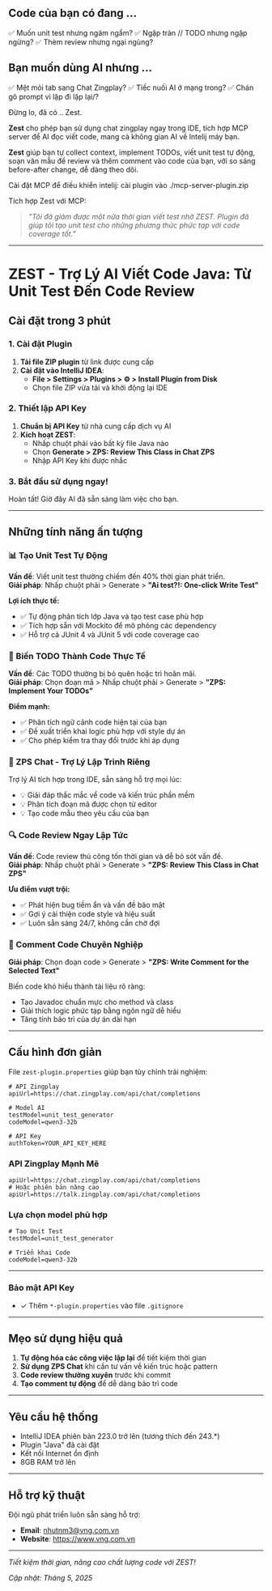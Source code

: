 ## Code của bạn có đang ...
✅ Muốn unit test nhưng ngám ngẩm?
✅ Ngập tràn // TODO nhưng ngập ngừng?
✅ Thèm review nhưng ngại ngùng?
 
## Bạn muốn dùng AI nhưng ... 
✅ Mệt mỏi tab sang Chat Zingplay?
✅ Tiếc nuối AI ở mạng trong?
✅ Chán gõ prompt vì lặp đi lặp lại/? 

Đừng lo, đã có .. Zest. 

**Zest** cho phép bạn sử dụng chat zingplay ngay trong IDE, tích hợp MCP server để AI đọc viết code, mang cả không gian AI về Intelij máy bạn. 

**Zest** giúp bạn tự collect context, implement TODOs, viết unit test tự động, soạn văn mẫu để review và thêm comment vào code của bạn, với so sáng before-after change, dễ dàng theo dõi.  


Cài đặt MCP để  điều khiển intelij: cài plugin vào ./mcp-server-plugin.zip

Tích hợp Zest với MCP:  

> *"Tôi đã giảm được một nửa thời gian viết test nhờ ZEST. Plugin đã giúp tôi tạo unit test cho những phương thức phức tạp với code coverage tốt."*

---

# ZEST - Trợ Lý AI Viết Code Java: Từ Unit Test Đến Code Review


## Cài đặt trong 3 phút

### 1. Cài đặt Plugin

1. **Tải file ZIP plugin** từ link được cung cấp
2. **Cài đặt vào IntelliJ IDEA**:
   - **File > Settings > Plugins > ⚙️ > Install Plugin from Disk**
   - Chọn file ZIP vừa tải và khởi động lại IDE

### 2. Thiết lập API Key

1. **Chuẩn bị API Key** từ nhà cung cấp dịch vụ AI
2. **Kích hoạt ZEST**:
   - Nhấp chuột phải vào bất kỳ file Java nào
   - Chọn **Generate > ZPS: Review This Class in Chat ZPS**
   - Nhập API Key khi được nhắc

### 3. Bắt đầu sử dụng ngay!

Hoàn tất! Giờ đây AI đã sẵn sàng làm việc cho bạn.

---

## Những tính năng ấn tượng

### 📊 Tạo Unit Test Tự Động

**Vấn đề**: Viết unit test thường chiếm đến 40% thời gian phát triển.  
**Giải pháp**: Nhấp chuột phải > Generate > **"Ai test?!: One-click Write Test"**

**Lợi ích thực tế:**
- ✅ Tự động phân tích lớp Java và tạo test case phù hợp
- ✅ Tích hợp sẵn với Mockito để mô phỏng các dependency
- ✅ Hỗ trợ cả JUnit 4 và JUnit 5 với code coverage cao

### 🚀 Biến TODO Thành Code Thực Tế

**Vấn đề**: Các TODO thường bị bỏ quên hoặc trì hoãn mãi.  
**Giải pháp**: Chọn đoạn mã > Nhấp chuột phải > Generate > **"ZPS: Implement Your TODOs"**

**Điểm mạnh:**
- ✅ Phân tích ngữ cảnh code hiện tại của bạn
- ✅ Đề xuất triển khai logic phù hợp với style dự án
- ✅ Cho phép kiểm tra thay đổi trước khi áp dụng

### 💬 ZPS Chat - Trợ Lý Lập Trình Riêng

Trợ lý AI tích hợp trong IDE, sẵn sàng hỗ trợ mọi lúc:
- 💡 Giải đáp thắc mắc về code và kiến trúc phần mềm
- 💡 Phân tích đoạn mã được chọn từ editor
- 💡 Tạo code mẫu theo yêu cầu của bạn

### 🔍 Code Review Ngay Lập Tức

**Vấn đề**: Code review thủ công tốn thời gian và dễ bỏ sót vấn đề.  
**Giải pháp**: Nhấp chuột phải > Generate > **"ZPS: Review This Class in Chat ZPS"**

**Ưu điểm vượt trội:**
- ✅ Phát hiện bug tiềm ẩn và vấn đề bảo mật
- ✅ Gợi ý cải thiện code style và hiệu suất
- ✅ Luôn sẵn sàng 24/7, không cần chờ đợi

### 📝 Comment Code Chuyên Nghiệp

**Giải pháp**: Chọn đoạn code > Generate > **"ZPS: Write Comment for the Selected Text"**

Biến code khó hiểu thành tài liệu rõ ràng:
- Tạo Javadoc chuẩn mực cho method và class
- Giải thích logic phức tạp bằng ngôn ngữ dễ hiểu
- Tăng tính bảo trì của dự án dài hạn

---

## Cấu hình đơn giản

File `zest-plugin.properties` giúp bạn tùy chỉnh trải nghiệm:

```properties
# API Zingplay
apiUrl=https://chat.zingplay.com/api/chat/completions

# Model AI
testModel=unit_test_generator
codeModel=qwen3-32b

# API Key
authToken=YOUR_API_KEY_HERE
```

### API Zingplay Mạnh Mẽ

```properties
apiUrl=https://chat.zingplay.com/api/chat/completions
# Hoặc phiên bản nâng cao
apiUrl=https://talk.zingplay.com/api/chat/completions
```

### Lựa chọn model phù hợp

```properties
# Tạo Unit Test
testModel=unit_test_generator

# Triển khai Code
codeModel=qwen3-32b
```

---
 
### Bảo mật API Key

- ✓ Thêm `*-plugin.properties` vào file `.gitignore`

---

## Mẹo sử dụng hiệu quả

1. **Tự động hóa các công việc lặp lại** để tiết kiệm thời gian
2. **Sử dụng ZPS Chat** khi cần tư vấn về kiến trúc hoặc pattern
3. **Code review thường xuyên** trước khi commit
4. **Tạo comment tự động** để dễ dàng bảo trì code

---

## Yêu cầu hệ thống

- IntelliJ IDEA phiên bản 223.0 trở lên (tương thích đến 243.*)
- Plugin "Java" đã cài đặt
- Kết nối Internet ổn định
- 8GB RAM trở lên

---

## Hỗ trợ kỹ thuật

Đội ngũ phát triển luôn sẵn sàng hỗ trợ:

- **Email**: nhutnm3@vng.com.vn
- **Website**: https://www.vng.com.vn

---

*Tiết kiệm thời gian, nâng cao chất lượng code với ZEST!*

*Cập nhật: Tháng 5, 2025*